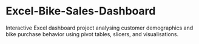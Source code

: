 # Excel-Bike-Sales-Dashboard
Interactive Excel dashboard project analysing customer demographics and bike purchase behavior using pivot tables, slicers, and visualisations.
